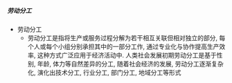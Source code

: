 ##### 劳动分工
- 劳动分工
	- 劳动分工是指将生产或服务过程分解为若干相互关联但相对独立的部分, 每个人或每个小组分别承担其中的一部分工作, 通过专业化与协作提高生产效率, 这种方式广泛应用于经济活动中. 人类社会发展初期劳动分工是基于性别, 年龄, 体力等自然差异的分工, 随着社会经济的发展, 劳动分工逐渐复杂化, 演化出技术分工, 行业分工, 部门分工, 地域分工等形式

